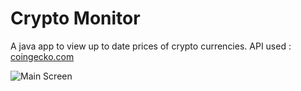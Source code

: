 # Crypto Monitor

A java app to view up to date prices of crypto currencies. API used : [coingecko.com](https://www.coingecko.com/en/api)


![Main Screen](https://i.imgur.com/unAMQF2.png)